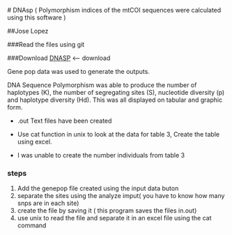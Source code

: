 ﻿﻿# DNAsp ( Polymorphism indices of the mtCOI sequences were calculated using this software )##Jose Lopez###Read the files using git ###Download [DNASP](http://www.ub.edu/dnasp/) <-- downloadGene pop data was used to generate the outputs.DNA Sequence Polymorphism was able to produce the  number of haplotypes (K),  the number of segregating sites (S), nucleotide diversity (p) and haplotype diversity (Hd). This was all displayed on tabular and graphic form.- .out Text files have been created - Use cat function in unix to look at the data for table 3, Create the table using excel. - I was unable to create the number individuals from table 3 ### steps1. Add the genepop file created using the input data buton1. separate the sites using the analyze imput( you have to know how many snps are in each site)1.  create the file by saving it ( this program saves the files in.out)1.  use unix to read the file and separate it in an excel file using the cat command  